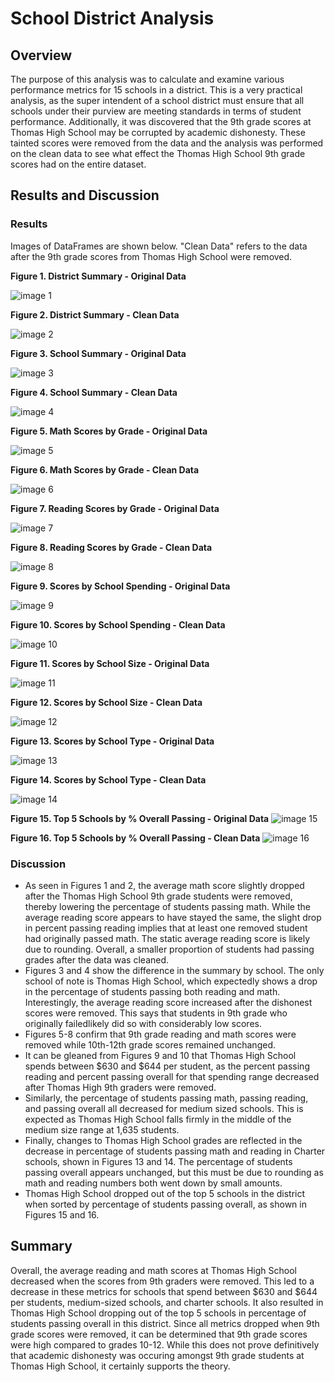 # School District Analysis

## Overview

The purpose of this analysis was to calculate and examine various performance metrics for 15 schools in a district. This is a very practical analysis, as the super intendent of a school district must ensure that all schools under their purview are meeting standards in terms of student performance. Additionally, it was discovered that the 9th grade scores at Thomas High School may be corrupted by academic dishonesty. These tainted scores were removed from the data and the analysis was performed on the clean data to see what effect the Thomas High School 9th grade scores had on the entire dataset.

## Results and Discussion

### Results

Images of DataFrames are shown below. "Clean Data" refers to the data after the 9th grade scores from Thomas High School were removed.

**Figure 1. District Summary - Original Data**

![image 1](resources/before_district_sum2.png)

**Figure 2. District Summary - Clean Data**

![image 2](resources/after_district_sum.png)

**Figure 3. School Summary - Original Data**

![image 3](resources/before_school_sum.png)

**Figure 4. School Summary - Clean Data**

![image 4](resources/after_school_sum2.png)

**Figure 5. Math Scores by Grade - Original Data**

![image 5](resources/before_math_by_grade.png)

**Figure 6. Math Scores by Grade - Clean Data**

![image 6](resources/after_math_by_grade.png)

**Figure 7. Reading Scores by Grade - Original Data**

![image 7](resources/before_reading_by_grade.png)

**Figure 8. Reading Scores by Grade - Clean Data**

![image 8](resources/after_reading_by_grade.png)

**Figure 9. Scores by School Spending - Original Data**

![image 9](resources/before_spend.png)

**Figure 10. Scores by School Spending - Clean Data**

![image 10](resources/after_spend.png)

**Figure 11. Scores by School Size - Original Data**

![image 11](resources/before_size.png)

**Figure 12. Scores by School Size - Clean Data**

![image 12](resources/after_size.png)

**Figure 13. Scores by School Type - Original Data**

![image 13](resources/before_type.png)

**Figure 14. Scores by School Type - Clean Data**

![image 14](resources/after_type.png)

**Figure 15. Top 5 Schools by % Overall Passing - Original Data**
![image 15](resources/before_top5.png)

**Figure 16. Top 5 Schools by % Overall Passing - Clean Data**
![image 16](resources/after_top5.png)

### Discussion

* As seen in Figures 1 and 2, the average math score slightly dropped after the Thomas High School 9th grade students were removed, thereby lowering the percentage of students passing math. While the average reading score appears to have stayed the same, the slight drop in percent passing reading implies that at least one removed student had originally passed math. The static average reading score is likely due to rounding. Overall, a smaller proportion of students had passing grades after the data was cleaned.
* Figures 3 and 4 show the difference in the summary by school. The only school of note is Thomas High School, which expectedly shows a drop in the percentage of students passing both reading and math. Interestingly, the average reading score increased after the dishonest scores were removed. This says that students in 9th grade who originally failedlikely did so with considerably low scores.
* Figures 5-8 confirm that 9th grade reading and math scores were removed while 10th-12th grade scores remained unchanged.
* It can be gleaned from Figures 9 and 10 that Thomas High School spends between $630 and $644 per student, as the percent passing reading and percent passing overall for that spending range decreased after Thomas High 9th graders were removed.
* Similarly, the percentage of students passing math, passing reading, and passing overall all decreased for medium sized schools. This is expected as Thomas High School falls firmly in the middle of the medium size range at 1,635 students.
* Finally, changes to Thomas High School grades are reflected in the decrease in percentage of students passing math and reading in Charter schools, shown in Figures 13 and 14. The percentage of students passing overall appears unchanged, but this must be due to rounding as math and reading numbers both went down by small amounts.
* Thomas High School dropped out of the top 5 schools in the district when sorted by percentage of students passing overall, as shown in Figures 15 and 16.

## Summary

Overall, the average reading and math scores at Thomas High School decreased when the scores from 9th graders were removed. This led to a decrease in these metrics for schools that spend between $630 and $644 per students, medium-sized schools, and charter schools. It also resulted in Thomas High School dropping out of the top 5 schools in percentage of students passing overall in this district. Since all metrics dropped when 9th grade scores were removed, it can be determined that 9th grade scores were high compared to grades 10-12. While this does not prove definitively that academic dishonesty was occuring amongst 9th grade students at Thomas High School, it certainly supports the theory.
